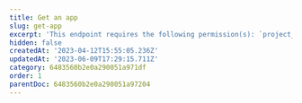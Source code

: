 ```yaml
---
title: Get an app
slug: get-app
excerpt: 'This endpoint requires the following permission(s): `project_configuration:apps:read`.'
hidden: false
createdAt: '2023-04-12T15:55:05.236Z'
updatedAt: '2023-06-09T17:29:15.711Z'
category: 6483560b2e0a290051a971df
order: 1
parentDoc: 6483560b2e0a290051a97204
---
```

